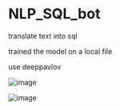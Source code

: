 # NLP_SQL_bot

translate text into sql

trained the model on a local file

use deeppavlov



![image](https://user-images.githubusercontent.com/61515881/201419468-bc82fd5e-1309-4195-95cf-ea7218ea8a59.png)

![image](https://user-images.githubusercontent.com/61515881/201486347-9ecdcce0-652d-4e7b-b948-3ffdca3f290d.png)

